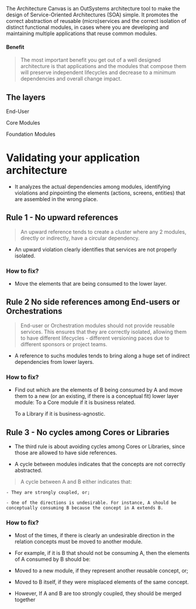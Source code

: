 The Architecture Canvas is an OutSystems architecture tool to make the design of Service-Oriented Architectures (SOA) simple. It promotes the correct abstraction of reusable (micro)services and the correct isolation of distinct functional modules, in cases where you are developing and maintaining multiple applications that reuse common modules.


#### Benefit
> The most important benefit you get out of a well designed architecture is that applications and the modules that compose them will preserve independent lifecycles and decrease to a minimum dependencies and overall change impact.

## The layers

End-User

Core Modules

Foundation Modules


# Validating your application architecture


- It analyzes the actual dependencies among modules, identifying violations and pinpointing the elements (actions, screens, entities) that are assembled in the wrong place.

## Rule 1 - No upward references

> An upward reference tends to create a cluster where any 2 modules, directly or indirectly, have a circular dependency.

- An upward violation clearly identifies that services are not properly isolated.

### How to fix?

- Move the elements that are being consumed to the lower layer.

## Rule 2 No side references among End-users or Orchestrations

> End-user or Orchestration modules should not provide reusable services. This ensures that they are correctly isolated, allowing them to have different lifecycles - different versioning paces due to different sponsors or project teams.

- A reference to suchs modules tends to bring along a huge set of indirect dependencies from lower layers.

### How to fix?

- Find out which are the elements of B being consumed by A and move them to a new (or an existing, if there is a conceptual fit) lower layer module:
    To a Core module if it is business related.

    To a Library if it is business-agnostic.



## Rule 3 - No cycles among Cores or Libraries

- The third rule is about avoiding cycles among Cores or Libraries, since those are allowed to have side references.

- A cycle between modules indicates that the concepts are not correctly abstracted.

> A cycle between A and B either indicates that:

    - They are strongly coupled, or;

    - One of the directions is undesirable. For instance, A should be conceptually consuming B because the concept in A extends B.

### How to fix?

- Most of the times, if there is clearly an undesirable direction in the relation concepts must be moved to another module.

- For example, if it is B that should not be consuming A, then the elements of A consumed by B should be:

- Moved to a new module, if they represent another reusable concept, or;

- Moved to B itself, if they were misplaced elements of the same concept.

- However, If A and B are too strongly coupled, they should be merged together